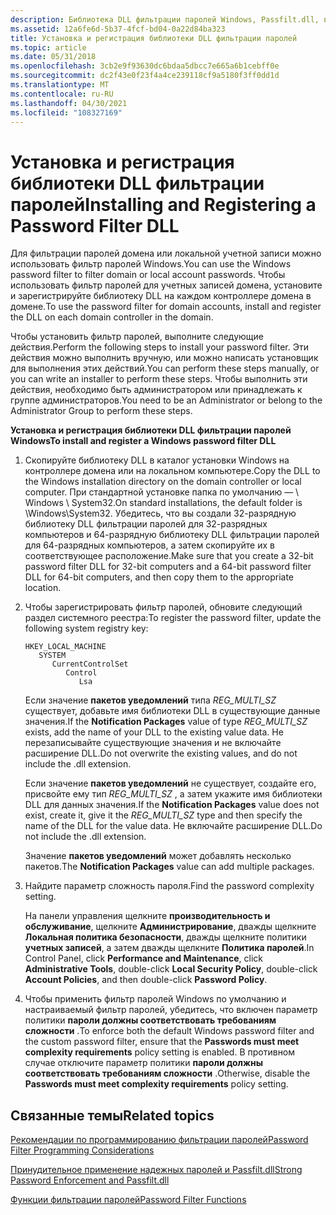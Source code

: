 ```yaml
---
description: Библиотека DLL фильтрации паролей Windows, Passfilt.dll, выполняется в контексте безопасности локальной системной учетной записи и помогает фильтровать пароли домена или локальной учетной записи.
ms.assetid: 12a6fe6d-5b37-4fcf-bd04-0a22d84ba323
title: Установка и регистрация библиотеки DLL фильтрации паролей
ms.topic: article
ms.date: 05/31/2018
ms.openlocfilehash: 3cb2e9f93630dc6bdaa5dbcc7e665a6b1cebff0e
ms.sourcegitcommit: dc2f43e0f23f4a4ce239118cf9a5180f3ff0dd1d
ms.translationtype: MT
ms.contentlocale: ru-RU
ms.lasthandoff: 04/30/2021
ms.locfileid: "108327169"
---
```

# <a name="installing-and-registering-a-password-filter-dll"></a><span data-ttu-id="de5b6-103">Установка и регистрация библиотеки DLL фильтрации паролей</span><span class="sxs-lookup"><span data-stu-id="de5b6-103">Installing and Registering a Password Filter DLL</span></span>

<span data-ttu-id="de5b6-104">Для фильтрации паролей домена или локальной учетной записи можно использовать фильтр паролей Windows.</span><span class="sxs-lookup"><span data-stu-id="de5b6-104">You can use the Windows password filter to filter domain or local account passwords.</span></span> <span data-ttu-id="de5b6-105">Чтобы использовать фильтр паролей для учетных записей домена, установите и зарегистрируйте библиотеку DLL на каждом контроллере домена в домене.</span><span class="sxs-lookup"><span data-stu-id="de5b6-105">To use the password filter for domain accounts, install and register the DLL on each domain controller in the domain.</span></span>

<span data-ttu-id="de5b6-106">Чтобы установить фильтр паролей, выполните следующие действия.</span><span class="sxs-lookup"><span data-stu-id="de5b6-106">Perform the following steps to install your password filter.</span></span> <span data-ttu-id="de5b6-107">Эти действия можно выполнить вручную, или можно написать установщик для выполнения этих действий.</span><span class="sxs-lookup"><span data-stu-id="de5b6-107">You can perform these steps manually, or you can write an installer to perform these steps.</span></span> <span data-ttu-id="de5b6-108">Чтобы выполнить эти действия, необходимо быть администратором или принадлежать к группе администраторов.</span><span class="sxs-lookup"><span data-stu-id="de5b6-108">You need to be an Administrator or belong to the Administrator Group to perform these steps.</span></span>

<span data-ttu-id="de5b6-109">**Установка и регистрация библиотеки DLL фильтрации паролей Windows**</span><span class="sxs-lookup"><span data-stu-id="de5b6-109">**To install and register a Windows password filter DLL**</span></span>

1.  <span data-ttu-id="de5b6-110">Скопируйте библиотеку DLL в каталог установки Windows на контроллере домена или на локальном компьютере.</span><span class="sxs-lookup"><span data-stu-id="de5b6-110">Copy the DLL to the Windows installation directory on the domain controller or local computer.</span></span> <span data-ttu-id="de5b6-111">При стандартной установке папка по умолчанию — \\ Windows \\ System32.</span><span class="sxs-lookup"><span data-stu-id="de5b6-111">On standard installations, the default folder is \\Windows\\System32.</span></span> <span data-ttu-id="de5b6-112">Убедитесь, что вы создали 32-разрядную библиотеку DLL фильтрации паролей для 32-разрядных компьютеров и 64-разрядную библиотеку DLL фильтрации паролей для 64-разрядных компьютеров, а затем скопируйте их в соответствующее расположение.</span><span class="sxs-lookup"><span data-stu-id="de5b6-112">Make sure that you create a 32-bit password filter DLL for 32-bit computers and a 64-bit password filter DLL for 64-bit computers, and then copy them to the appropriate location.</span></span>
2.  <span data-ttu-id="de5b6-113">Чтобы зарегистрировать фильтр паролей, обновите следующий раздел системного реестра:</span><span class="sxs-lookup"><span data-stu-id="de5b6-113">To register the password filter, update the following system registry key:</span></span>

    ```
    HKEY_LOCAL_MACHINE
       SYSTEM
          CurrentControlSet
             Control
                Lsa
    ```

    <span data-ttu-id="de5b6-114">Если значение **пакетов уведомлений** типа *REG_MULTI_SZ* существует, добавьте имя библиотеки DLL в существующие данные значения.</span><span class="sxs-lookup"><span data-stu-id="de5b6-114">If the **Notification Packages** value of type *REG_MULTI_SZ* exists, add the name of your DLL to the existing value data.</span></span> <span data-ttu-id="de5b6-115">Не перезаписывайте существующие значения и не включайте расширение DLL.</span><span class="sxs-lookup"><span data-stu-id="de5b6-115">Do not overwrite the existing values, and do not include the .dll extension.</span></span>

    <span data-ttu-id="de5b6-116">Если значение **пакетов уведомлений** не существует, создайте его, присвойте ему тип *REG_MULTI_SZ* , а затем укажите имя библиотеки DLL для данных значения.</span><span class="sxs-lookup"><span data-stu-id="de5b6-116">If the **Notification Packages** value does not exist, create it, give it the *REG_MULTI_SZ* type and then specify the name of the DLL for the value data.</span></span> <span data-ttu-id="de5b6-117">Не включайте расширение DLL.</span><span class="sxs-lookup"><span data-stu-id="de5b6-117">Do not include the .dll extension.</span></span>

    <span data-ttu-id="de5b6-118">Значение **пакетов уведомлений** может добавлять несколько пакетов.</span><span class="sxs-lookup"><span data-stu-id="de5b6-118">The **Notification Packages** value can add multiple packages.</span></span>

3.  <span data-ttu-id="de5b6-119">Найдите параметр сложность пароля.</span><span class="sxs-lookup"><span data-stu-id="de5b6-119">Find the password complexity setting.</span></span>

    <span data-ttu-id="de5b6-120">На панели управления щелкните **производительность и обслуживание**, щелкните **Администрирование**, дважды щелкните **Локальная политика безопасности**, дважды щелкните политики **учетных записей**, а затем дважды щелкните **Политика паролей**.</span><span class="sxs-lookup"><span data-stu-id="de5b6-120">In Control Panel, click **Performance and Maintenance**, click **Administrative Tools**, double-click **Local Security Policy**, double-click **Account Policies**, and then double-click **Password Policy**.</span></span>

4.  <span data-ttu-id="de5b6-121">Чтобы применить фильтр паролей Windows по умолчанию и настраиваемый фильтр паролей, убедитесь, что включен параметр политики **пароли должны соответствовать требованиям сложности** .</span><span class="sxs-lookup"><span data-stu-id="de5b6-121">To enforce both the default Windows password filter and the custom password filter, ensure that the **Passwords must meet complexity requirements** policy setting is enabled.</span></span> <span data-ttu-id="de5b6-122">В противном случае отключите параметр политики **пароли должны соответствовать требованиям сложности** .</span><span class="sxs-lookup"><span data-stu-id="de5b6-122">Otherwise, disable the **Passwords must meet complexity requirements** policy setting.</span></span>

## <a name="related-topics"></a><span data-ttu-id="de5b6-123">Связанные темы</span><span class="sxs-lookup"><span data-stu-id="de5b6-123">Related topics</span></span>

<dl> <dt>

[<span data-ttu-id="de5b6-124">Рекомендации по программированию фильтрации паролей</span><span class="sxs-lookup"><span data-stu-id="de5b6-124">Password Filter Programming Considerations</span></span>](password-filter-programming-considerations.md)
</dt> <dt>

[<span data-ttu-id="de5b6-125">Принудительное применение надежных паролей и Passfilt.dll</span><span class="sxs-lookup"><span data-stu-id="de5b6-125">Strong Password Enforcement and Passfilt.dll</span></span>](strong-password-enforcement-and-passfilt-dll.md)
</dt> <dt>

[<span data-ttu-id="de5b6-126">Функции фильтрации паролей</span><span class="sxs-lookup"><span data-stu-id="de5b6-126">Password Filter Functions</span></span>](management-functions.md)
</dt> </dl>

 

 



